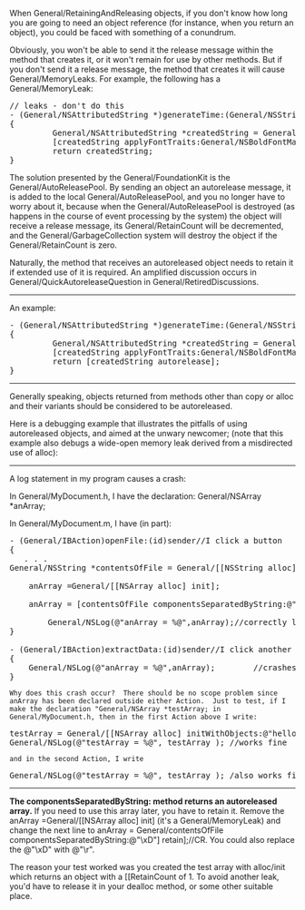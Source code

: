 

When General/RetainingAndReleasing objects, if you don't know how long you are going to need an object reference (for instance, when you     return an object),
you could be faced with something of a conundrum.

Obviously, you won't be able to send it the     release message within the method that creates it, or it won't remain for use by other methods. But if you 
don't send it a     release message, the method that creates it will cause General/MemoryLeaks. For example, the following has a General/MemoryLeak:

<pre>
// leaks - don't do this
- (General/NSAttributedString *)generateTime:(General/NSString *)contents
{
         General/NSAttributedString *createdString = General/[[NSAttributedString alloc] initWithString:contents];
         [createdString applyFontTraits:General/NSBoldFontMask range:General/NSMakeRange(0, [contents length])];
         return createdString;
}
</pre>

The solution presented by the General/FoundationKit is the General/AutoReleasePool. By sending an object an     autorelease message,
it is added to the local General/AutoReleasePool, and you no longer have to worry about it, because when the General/AutoReleasePool is destroyed
(as happens in the course of event processing by the system) the object will receive a     release message, its General/RetainCount will be decremented,
and the General/GarbageCollection system will destroy the object if the General/RetainCount is zero.

Naturally, the method that receives an     autoreleased object needs to     retain it if extended use of it is required. An amplified discussion occurs in
General/QuickAutoreleaseQuestion in General/RetiredDiscussions.

----

An example:

<pre>
- (General/NSAttributedString *)generateTime:(General/NSString *)contents
{
         General/NSAttributedString *createdString = General/[[NSAttributedString alloc] initWithString:contents];
         [createdString applyFontTraits:General/NSBoldFontMask range:General/NSMakeRange(0, [contents length])];
         return [createdString autorelease];
}
</pre>

----

Generally speaking, objects returned from methods other than     copy or     alloc and their variants should be considered to be autoreleased.

Here is a debugging example that illustrates the pitfalls of using autoreleased objects, and aimed at the unwary newcomer;
(note that this example also debugs a wide-open memory leak derived from a misdirected use of     alloc):

----

A log statement in my program causes a crash:

In General/MyDocument.h, I have the declaration:  General/NSArray *anArray;

In General/MyDocument.m, I have (in part):

<pre>
- (General/IBAction)openFile:(id)sender//I click a button
{  
   . . .
General/NSString *contentsOfFile = General/[[NSString alloc] initWithContentsOfFile:myPath];

	anArray =General/[[NSArray alloc] init];

    anArray = [contentsOfFile componentsSeparatedByString:@"\xD"];//CR

		General/NSLog(@"anArray = %@",anArray);//correctly list the 139 strings in anArray
}

- (General/IBAction)extractData:(id)sender//I click another button
{
	General/NSLog(@"anArray = %@",anArray);        //crashes with the message: program "has exited due to signal 5 (SIGTRAP)."
}
</pre>
	Why does this crash occur?  There should be no scope problem since anArray has been declared outside either Action.  Just to test, if I make the declaration "General/NSArray *testArray; in General/MyDocument.h, then in the first Action above I write:
<pre>
testArray = General/[[NSArray alloc] initWithObjects:@"hello",@"goodbye",nil];
General/NSLog(@"testArray = %@", testArray ); //works fine
</pre>
	and in the second Action, I write
<pre>
General/NSLog(@"testArray = %@", testArray ); /also works fine--no crash
</pre>

----

**The     componentsSeparatedByString: method returns an autoreleased array.** If you need to use this array later, you have to retain it. Remove the     anArray =General/[[NSArray alloc] init] (it's a General/MemoryLeak) and change the next line to         anArray = General/contentsOfFile componentsSeparatedByString:@"\xD"] retain];//CR. You could also replace the @"\xD" with @"\r".

The reason your test worked was you created the test array with alloc/init which returns an object with a [[RetainCount of 1. To avoid another leak, you'd have to     release it in your     dealloc method, or some other suitable place.